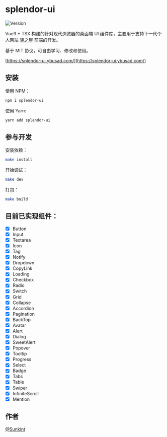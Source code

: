 # splendor-ui

![Version](https://img.shields.io/npm/v/splendor-ui.svg?style=flat-square)

Vue3 + TSX 构建的针对现代浏览器的桌面端 UI 组件库，主要用于支持下一代个人网站 [骁之屋](https://www.ybusad.com/) 前端的开发。

基于 MIT 协议，可自由学习、修改和使用。

[https://splendor-ui.ybusad.com/](https://splendor-ui.ybusad.com/)

## 安装

使用 NPM：

```bash
npm i splendor-ui
```

使用 Yarn:

```bash
yarn add splendor-ui
```

## 参与开发

安装依赖：

```bash
make install
```

开始调试：

```bash
make dev
```

打包：

```bash
make build
```

## 目前已实现组件：

- [x] Button
- [x] Input
- [x] Textarea
- [x] Icon
- [x] Tag
- [x] Notify
- [x] Dropdown
- [x] CopyLink
- [x] Loading
- [x] Checkbox
- [x] Radio
- [x] Switch
- [x] Grid
- [x] Collapse
- [x] Accordion
- [x] Pagination
- [x] BackTop
- [x] Avatar
- [x] Alert
- [x] Dialog
- [x] SweetAlert
- [x] Popover
- [x] Tooltip
- [x] Progress
- [x] Select
- [x] Badge
- [x] Tabs
- [x] Table
- [x] Swiper
- [x] InfiniteScroll
- [x] Mention

## 作者

[@Sunkint](https://www.ybusad.com/)
